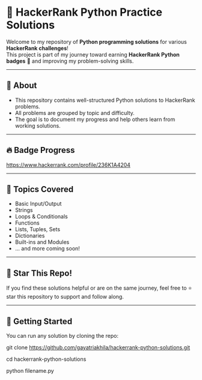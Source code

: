 # 🌟 HackerRank Python Practice Solutions

Welcome to my repository of **Python programming solutions** for various **HackerRank challenges**!  
This project is part of my journey toward earning **HackerRank Python badges** 🏅 and improving my problem-solving skills.

---
## 📌 About

- This repository contains well-structured Python solutions to HackerRank problems.
- All problems are grouped by topic and difficulty.
- The goal is to document my progress and help others learn from working solutions.
---
## 🔥 Badge Progress

https://www.hackerrank.com/profile/236K1A4204

---
## 🧠 Topics Covered
- Basic Input/Output
- Strings
- Loops & Conditionals
- Functions
- Lists, Tuples, Sets
- Dictionaries
- Built-ins and Modules
- ... and more coming soon!
---
## 🌟 Star This Repo!
If you find these solutions helpful or are on the same journey, feel free to ⭐️ star this repository to support and follow along.

---
## 🚀 Getting Started
You can run any solution by cloning the repo:

git clone https://github.com/gayatriakhila/hackerrank-python-solutions.git

cd hackerrank-python-solutions

python filename.py
